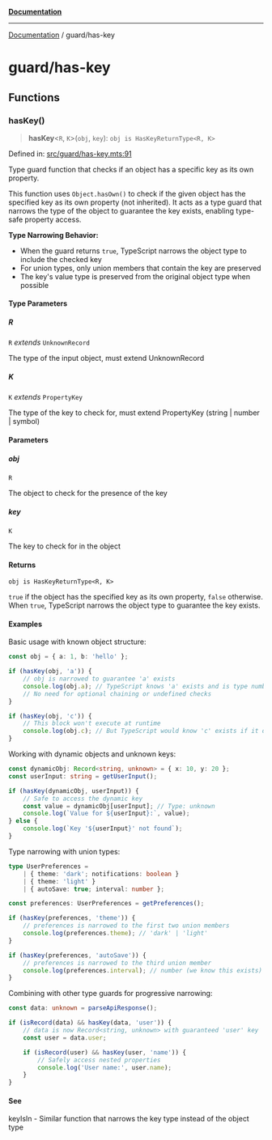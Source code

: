 [**Documentation**](../README.md)

---

[Documentation](../README.md) / guard/has-key

# guard/has-key

## Functions

### hasKey()

> **hasKey**\<`R`, `K`\>(`obj`, `key`): `obj is HasKeyReturnType<R, K>`

Defined in: [src/guard/has-key.mts:91](https://github.com/noshiro-pf/ts-verified/blob/main/src/guard/has-key.mts#L91)

Type guard function that checks if an object has a specific key as its own property.

This function uses `Object.hasOwn()` to check if the given object has the specified key
as its own property (not inherited). It acts as a type guard that narrows the type of the
object to guarantee the key exists, enabling type-safe property access.

**Type Narrowing Behavior:**

- When the guard returns `true`, TypeScript narrows the object type to include the checked key
- For union types, only union members that contain the key are preserved
- The key's value type is preserved from the original object type when possible

#### Type Parameters

##### R

`R` _extends_ `UnknownRecord`

The type of the input object, must extend UnknownRecord

##### K

`K` _extends_ `PropertyKey`

The type of the key to check for, must extend PropertyKey (string | number | symbol)

#### Parameters

##### obj

`R`

The object to check for the presence of the key

##### key

`K`

The key to check for in the object

#### Returns

`obj is HasKeyReturnType<R, K>`

`true` if the object has the specified key as its own property, `false` otherwise.
When `true`, TypeScript narrows the object type to guarantee the key exists.

#### Examples

Basic usage with known object structure:

```typescript
const obj = { a: 1, b: 'hello' };

if (hasKey(obj, 'a')) {
    // obj is narrowed to guarantee 'a' exists
    console.log(obj.a); // TypeScript knows 'a' exists and is type number
    // No need for optional chaining or undefined checks
}

if (hasKey(obj, 'c')) {
    // This block won't execute at runtime
    console.log(obj.c); // But TypeScript would know 'c' exists if it did
}
```

Working with dynamic objects and unknown keys:

```typescript
const dynamicObj: Record<string, unknown> = { x: 10, y: 20 };
const userInput: string = getUserInput();

if (hasKey(dynamicObj, userInput)) {
    // Safe to access the dynamic key
    const value = dynamicObj[userInput]; // Type: unknown
    console.log(`Value for ${userInput}:`, value);
} else {
    console.log(`Key '${userInput}' not found`);
}
```

Type narrowing with union types:

```typescript
type UserPreferences =
    | { theme: 'dark'; notifications: boolean }
    | { theme: 'light' }
    | { autoSave: true; interval: number };

const preferences: UserPreferences = getPreferences();

if (hasKey(preferences, 'theme')) {
    // preferences is narrowed to the first two union members
    console.log(preferences.theme); // 'dark' | 'light'
}

if (hasKey(preferences, 'autoSave')) {
    // preferences is narrowed to the third union member
    console.log(preferences.interval); // number (we know this exists)
}
```

Combining with other type guards for progressive narrowing:

```typescript
const data: unknown = parseApiResponse();

if (isRecord(data) && hasKey(data, 'user')) {
    // data is now Record<string, unknown> with guaranteed 'user' key
    const user = data.user;

    if (isRecord(user) && hasKey(user, 'name')) {
        // Safely access nested properties
        console.log('User name:', user.name);
    }
}
```

#### See

keyIsIn - Similar function that narrows the key type instead of the object type
